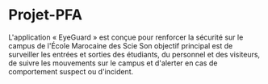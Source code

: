 # Projet-PFA
 L'application « EyeGuard » est conçue pour renforcer la sécurité sur le campus de l'École Marocaine des Scie Son objectif principal est de surveiller les entrées et sorties des étudiants, du personnel et des visiteurs, de suivre les mouvements sur le campus et d'alerter en cas de comportement suspect ou d'incident.
